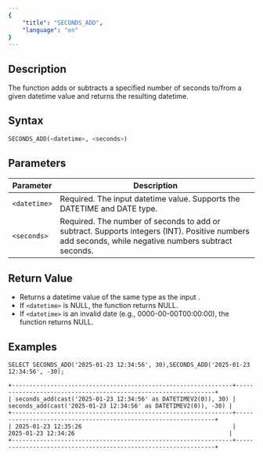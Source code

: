 ```yaml
---
{
    "title": "SECONDS_ADD",
    "language": "en"
}
---
```


## Description

The function adds or subtracts a specified number of seconds to/from a given datetime value and returns the resulting
datetime.

## Syntax

```sql
SECONDS_ADD(<datetime>, <seconds>)
```

## Parameters

| Parameter    | Description                                                                                                                                         |
|--------------|-----------------------------------------------------------------------------------------------------------------------------------------------------|
| `<datetime>` | Required. The input datetime value. Supports the DATETIME and DATE type.                                                                            |
| `<seconds>`  | Required. The number of seconds to add or subtract. Supports integers (INT). Positive numbers add seconds, while negative numbers subtract seconds. |

## Return Value
- Returns a datetime value of the same type as the input <datetime>.
- If `<datetime>` is NULL, the function returns NULL.
- If `<datetime>` is an invalid date (e.g., 0000-00-00T00:00:00), the function returns NULL.

## Examples

```
SELECT SECONDS_ADD('2025-01-23 12:34:56', 30),SECONDS_ADD('2025-01-23 12:34:56', -30);
```
```text
+---------------------------------------------------------------+----------------------------------------------------------------+
| seconds_add(cast('2025-01-23 12:34:56' as DATETIMEV2(0)), 30) | seconds_add(cast('2025-01-23 12:34:56' as DATETIMEV2(0)), -30) |
+---------------------------------------------------------------+----------------------------------------------------------------+
| 2025-01-23 12:35:26                                           | 2025-01-23 12:34:26                                            |
+---------------------------------------------------------------+----------------------------------------------------------------+
```
